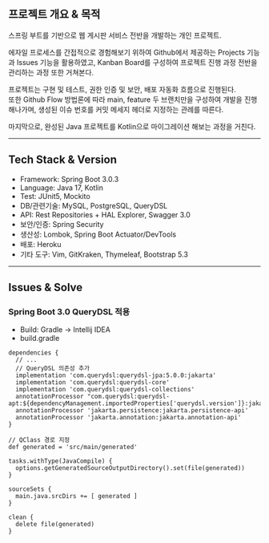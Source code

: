 ## 프로젝트 개요 & 목적
스프링 부트를 기반으로 웹 게시판 서비스 전반을 개발하는 개인 프로젝트. <br/>

에자일 프로세스를 간접적으로 경험해보기 위하여 Github에서 제공하는 Projects 기능과 Issues 기능을 활용하였고,
Kanban Board를 구성하여 프로젝트 진행 과정 전반을 관리하는 과정 또한 거쳐본다.
<br/>

프로젝트는 구현 및 테스트, 권한 인증 및 보안, 배포 자동화 흐름으로 진행된다. <br/>
또한 Github Flow 방법론에 따라 main, feature 두 브랜치만을 구성하여 개발을 진행해나가며, 
생성된 이슈 번호를 커밋 메세지 헤더로 지정하는 관례를 따른다.
<br/>

마지막으로, 완성된 Java 프로젝트를 Kotlin으로 마이그레이션 해보는 과정을 거친다.

---
## Tech Stack & Version
- Framework: Spring Boot 3.0.3
- Language: Java 17, Kotlin
- Test: JUnit5, Mockito
- DB/관련기술: MySQL, PostgreSQL, QueryDSL
- API: Rest Repositories + HAL Explorer, Swagger 3.0
- 보안/인증: Spring Security
- 생산성: Lombok, Spring Boot Actuator/DevTools
- 배포: Heroku
- 기타 도구: Vim, GitKraken, Thymeleaf, Bootstrap 5.3

---

## Issues & Solve
### Spring Boot 3.0 QueryDSL 적용
- Build: Gradle -> Intellij IDEA
- build.gradle

```text
dependencies {
  // ...
  // QueryDSL 의존성 추가
  implementation 'com.querydsl:querydsl-jpa:5.0.0:jakarta'
  implementation 'com.querydsl:querydsl-core'
  implementation 'com.querydsl:querydsl-collections'
  annotationProcessor "com.querydsl:querydsl-apt:${dependencyManagement.importedProperties['querydsl.version']}:jakarta"
  annotationProcessor 'jakarta.persistence:jakarta.persistence-api'
  annotationProcessor 'jakarta.annotation:jakarta.annotation-api'
}

// QClass 경로 지정
def generated = 'src/main/generated'

tasks.withType(JavaCompile) {
  options.getGeneratedSourceOutputDirectory().set(file(generated))
}

sourceSets {
  main.java.srcDirs += [ generated ]
}

clean {
  delete file(generated)
}
```
